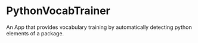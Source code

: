 # PythonVocabTrainer
An App that provides vocabulary training by automatically detecting python elements of a package. 
